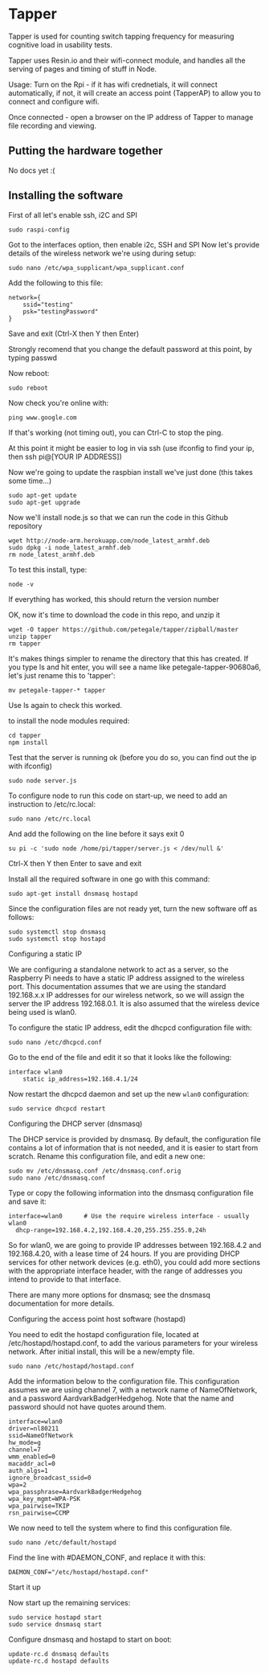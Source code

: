 Tapper
======

Tapper is used for counting switch tapping frequency for measuring cognitive load in usability tests.

Tapper uses Resin.io and their wifi-connect module, and handles all the serving of pages and timing of stuff in Node.

Usage:
Turn on the Rpi - if it has wifi crednetials, it will connect automatically, if not, it will create an access point (TapperAP) to allow you to connect and configure wifi.

Once connected - open a browser on the IP address of Tapper to manage file recording and viewing.

Putting the hardware together
-----------------------------

No docs yet :(

Installing the software
-----------------------

First of all let's enable ssh, i2C and SPI

```
sudo raspi-config
```
Got to the interfaces option, then enable i2c, SSH and SPI
Now let's provide details of the wireless network we're using during setup:
```
sudo nano /etc/wpa_supplicant/wpa_supplicant.conf
```

Add the following to this file:
```
network={
    ssid="testing"
    psk="testingPassword"
}
```
Save and exit (Ctrl-X then Y then Enter)

Strongly recomend that you change the default password at this point, by typing passwd

Now reboot:
```
sudo reboot
```
Now check you're online with:
```
ping www.google.com
```
If that's working (not timing out), you can Ctrl-C to stop the ping.

At this point it might be easier to log in via ssh (use ifconfig to find your ip, then ssh pi@[YOUR IP ADDRESS])

Now we're going to update the raspbian install we've just done (this takes some time...)

```
sudo apt-get update
sudo apt-get upgrade
```

Now we'll install node.js so that we can run the code in this Github repository

```
wget http://node-arm.herokuapp.com/node_latest_armhf.deb 
sudo dpkg -i node_latest_armhf.deb
rm node_latest_armhf.deb
```

To test this install, type:

```
node -v
```

If everything has worked, this should return the version number

OK, now it's time to download the code in this repo, and unzip it
```
wget -O tapper https://github.com/petegale/tapper/zipball/master
unzip tapper
rm tapper
```
It's makes things simpler to rename the directory that this has created. If you type ls and hit enter, you will see a name like petegale-tapper-90680a6, let's just rename this to 'tapper':
```
mv petegale-tapper-* tapper
```
Use ls again to check this worked.

to install the node modules required:
```
cd tapper
npm install
```

Test that the server is running ok (before you do so, you can find out the ip with ifconfig)
```
sudo node server.js
```


To configure node to run this code on start-up, we need to add an instruction to /etc/rc.local:
```
sudo nano /etc/rc.local
```

And add the following on the line before it says exit 0 

```
su pi -c 'sudo node /home/pi/tapper/server.js < /dev/null &'
```
Ctrl-X then Y then Enter to save and exit


Install all the required software in one go with this command:

```
sudo apt-get install dnsmasq hostapd
```
Since the configuration files are not ready yet, turn the new software off as follows:
```
sudo systemctl stop dnsmasq
sudo systemctl stop hostapd
```
Configuring a static IP

We are configuring a standalone network to act as a server, so the Raspberry Pi needs to have a static IP address assigned to the wireless port. This documentation assumes that we are using the standard 192.168.x.x IP addresses for our wireless network, so we will assign the server the IP address 192.168.0.1. It is also assumed that the wireless device being used is wlan0.

To configure the static IP address, edit the dhcpcd configuration file with:
```
sudo nano /etc/dhcpcd.conf
```
Go to the end of the file and edit it so that it looks like the following:
```
interface wlan0
    static ip_address=192.168.4.1/24
```
Now restart the dhcpcd daemon and set up the new `wlan0` configuration:
```
sudo service dhcpcd restart
```

Configuring the DHCP server (dnsmasq)

The DHCP service is provided by dnsmasq. By default, the configuration file contains a lot of information that is not needed, and it is easier to start from scratch. Rename this configuration file, and edit a new one:
```
sudo mv /etc/dnsmasq.conf /etc/dnsmasq.conf.orig  
sudo nano /etc/dnsmasq.conf
```
Type or copy the following information into the dnsmasq configuration file and save it:
```
interface=wlan0      # Use the require wireless interface - usually wlan0
  dhcp-range=192.168.4.2,192.168.4.20,255.255.255.0,24h
```
So for wlan0, we are going to provide IP addresses between 192.168.4.2 and 192.168.4.20, with a lease time of 24 hours. If you are providing DHCP services for other network devices (e.g. eth0), you could add more sections with the appropriate interface header, with the range of addresses you intend to provide to that interface.

There are many more options for dnsmasq; see the dnsmasq documentation for more details.

Configuring the access point host software (hostapd)

You need to edit the hostapd configuration file, located at /etc/hostapd/hostapd.conf, to add the various parameters for your wireless network. After initial install, this will be a new/empty file.
```
sudo nano /etc/hostapd/hostapd.conf
```
Add the information below to the configuration file. This configuration assumes we are using channel 7, with a network name of NameOfNetwork, and a password AardvarkBadgerHedgehog. Note that the name and password should not have quotes around them.
```
interface=wlan0
driver=nl80211
ssid=NameOfNetwork
hw_mode=g
channel=7
wmm_enabled=0
macaddr_acl=0
auth_algs=1
ignore_broadcast_ssid=0
wpa=2
wpa_passphrase=AardvarkBadgerHedgehog
wpa_key_mgmt=WPA-PSK
wpa_pairwise=TKIP
rsn_pairwise=CCMP
```
We now need to tell the system where to find this configuration file.
```
sudo nano /etc/default/hostapd
```
Find the line with #DAEMON_CONF, and replace it with this:
```
DAEMON_CONF="/etc/hostapd/hostapd.conf"
```
Start it up

Now start up the remaining services:
```
sudo service hostapd start  
sudo service dnsmasq start  
```

Configure dnsmasq and hostapd to start on boot:
```
update-rc.d dnsmasq defaults
update-rc.d hostapd defaults
```








